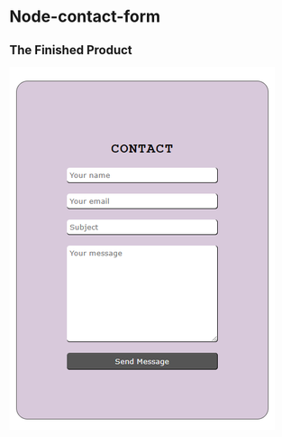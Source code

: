 # Node-contact-form

## The Finished Product

![A simple contact form using Node, Express and Nodemailer!](/public//css/node-contact-form.png "A Node Contact Form")